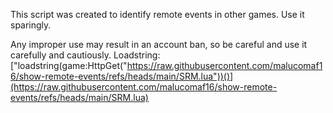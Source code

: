 
This script was created to identify remote events in other games. Use it sparingly.

Any improper use may result in an account ban, so be careful and use it carefully and cautiously.
Loadstring: 
["loadstring(game:HttpGet("https://raw.githubusercontent.com/malucomaf16/show-remote-events/refs/heads/main/SRM.lua"))()](https://raw.githubusercontent.com/malucomaf16/show-remote-events/refs/heads/main/SRM.lua)
